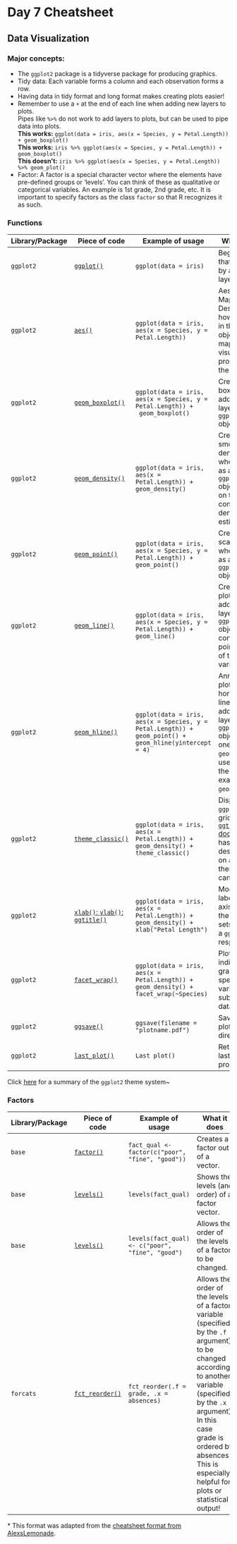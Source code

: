 # Day 7 Cheatsheet

## Data Visualization

### Major concepts:

- The `ggplot2` package is a tidyverse package for producing graphics.
- Tidy data: Each variable forms a column and each observation forms a row.
- Having data in tidy format and long format makes creating plots easier!
- Remember to use a `+` at the end of each line when adding new layers to plots.   
Pipes like `%>%` do not work to add layers to plots, but can be used to pipe data into plots.  
**This works:** `ggplot(data = iris, aes(x = Species, y = Petal.Length)) + geom_boxplot()`  
**This works:** `iris %>% ggplot(aes(x = Species, y = Petal.Length)) + geom_boxplot()`  
**This doesn't:** `iris %>% ggplot(aes(x = Species, y = Petal.Length)) %>% geom_plot()`  
- Factor: A factor is a special character vector where the elements have pre-defined groups or ‘levels’. You can think of these as qualitative or categorical variables. An example is 1st grade, 2nd grade, etc. It is important to specify factors as the class `factor` so that R recognizes it as such.

### Functions
|Library/Package|Piece of code|Example of usage|What it does|
|---------------|-------------|----------------|-------------|
| `ggplot2`| [`ggplot()`](https://www.rdocumentation.org/packages/ggplot2/versions/3.3.0/topics/ggplot) | `ggplot(data = iris)`| Begins a plot that is finished by adding layers.  |
| `ggplot2`| [`aes()`](https://www.rdocumentation.org/packages/ggplot2/versions/3.3.0/topics/aes) |  `ggplot(data = iris, aes(x = Species, y = Petal.Length))`   | Aesthetic Mappings - Designates how variables in the data object will be mapped to the visual properties of the ggplot.|
| `ggplot2`| [`geom_boxplot()`](https://www.rdocumentation.org/packages/ggplot2/versions/3.3.0/topics/geom_boxplot) | `ggplot(data = iris, aes(x = Species, y = Petal.Length)) +` <br> ` geom_boxplot()`| Creates a boxplot when added as a layer to a `ggplot()` object.   |
| `ggplot2`| [`geom_density()`](https://www.rdocumentation.org/packages/ggplot2/versions/3.3.0/topics/geom_density) | `ggplot(data = iris, aes(x = Petal.Length)) +` <br> `geom_density()`| Creates a smoothed density plot when added as a layer to a `ggplot()` object based on the computed density estimate.   |
| `ggplot2`| [`geom_point()`](https://www.rdocumentation.org/packages/ggplot2/versions/3.3.0/topics/geom_point) | `ggplot(data = iris, aes(x = Species, y = Petal.Length)) + `<br> `geom_point()`| Creates a scatterplot when added as a layer to a `ggplot()` object.   |
| `ggplot2`| [`geom_line()`](https://www.rdocumentation.org/packages/ggplot2/versions/3.3.0/topics/geom_path) | `ggplot(data = iris, aes(x = Species, y = Petal.Length)) + `<br> `geom_line()`| Creates a line plot when added as a layer to a `ggplot()` object by connecting the points in order of the x axis variable.   |
| `ggplot2`| [`geom_hline()`](https://www.rdocumentation.org/packages/ggplot2/versions/0.9.0/topics/geom_hline) | `ggplot(data = iris, aes(x = Species, y = Petal.Length)) +` <br> `geom_point() +` <br> `geom_hline(yintercept = 4)`    | Annotates a plot with horizontal lines when added as a layer to a `ggplot()` object with one of the `geom` functions used to draw the plot, for example, `geom_point()`.  |
| `ggplot2`| [`theme_classic()`](https://www.rdocumentation.org/packages/ggplot2/versions/3.3.0/topics/ggtheme)| `ggplot(data = iris, aes(x = Petal.Length)) +` <br> `geom_density() +` <br> `theme_classic()`  | Displays `ggplot` without gridlines. The [`ggtheme` documentation](https://www.rdocumentation.org/packages/ggplot2/versions/3.3.0/topics/ggtheme) has descriptions on additional themes that can be used.|
| `ggplot2`| [`xlab()`; `ylab()`; `ggtitle()`](https://www.rdocumentation.org/packages/ggplot2/versions/3.3.0/topics/labs)  | `ggplot(data = iris, aes(x = Petal.Length)) +` <br> `geom_density() +` <br> `xlab("Petal Length")`| Modifies the labels on the x axis and on the y axis, and sets the title of a `ggplot`, respectively.  |
| `ggplot2`   | [`facet_wrap()`](https://www.rdocumentation.org/packages/ggplot2/versions/3.3.0/topics/facet_wrap)   | `ggplot(data = iris, aes(x = Petal.Length)) +`<br> `geom_density() +`<br> `facet_wrap(~Species)`| Plots individual graphs using specified variables to subset the data.  |
| `ggplot2`| [`ggsave()`](https://www.rdocumentation.org/packages/ggplot2/versions/3.3.0/topics/ggsave)  | `ggsave(filename = "plotname.pdf")` | Saves the last plot in working directory.|
| `ggplot2`| [`last_plot()`](https://www.rdocumentation.org/packages/ggplot2/versions/3.3.0/topics/last_plot)| `Last plot()` | Returns the last plot produced.     |  

Click [here](https://github.com/claragranell/ggplot2/blob/main/ggplot_theme_system_cheatsheet.pdf) for a summary of the `ggplot2` theme system~

### Factors
|Library/Package|Piece of code|Example of usage|What it does|
|---------------|-------------|----------------|-------------|
| `base`| [`factor()`](https://www.rdocumentation.org/packages/base/versions/3.6.2/topics/factor) | `fact_qual <-factor(c("poor", "fine", "good"))`| Creates a factor out of a vector.  |
| `base`| [`levels()`](https://www.rdocumentation.org/packages/base/versions/3.6.2/topics/levels) | `levels(fact_qual)`| Shows the levels (and order) of a factor vector. |
| `base`| [`levels()`](https://www.rdocumentation.org/packages/base/versions/3.6.2/topics/levels) | `levels(fact_qual) <- c("poor", "fine", "good")`| Allows the order of the levels of a factor to be changed. |
| `forcats` | [`fct_reorder()`](https://forcats.tidyverse.org/reference/fct_reorder.html) | `fct_reorder(.f = grade, .x = absences)`| Allows the order of the levels of a factor variable (specified by the `.f` argument) to be changed according to another variable (specified by the `.x` argument). In this case grade is ordered by absences. This is especially helpful for plots or statistical output! |

\* This format was adapted from the [cheatsheet format from AlexsLemonade](https://github.com/AlexsLemonade/training-modules/tree/master/module-cheatsheets).
